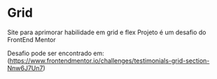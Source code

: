 # Grid
 Site para aprimorar habilidade em grid e flex
 Projeto é um desafio do FrontEnd Mentor  

 Desafio pode ser encontrado em: (https://www.frontendmentor.io/challenges/testimonials-grid-section-Nnw6J7Un7)